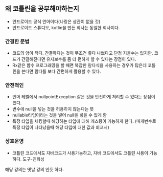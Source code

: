## 왜 코틀린을 공부해야하는지

- 안드로이드 공식 언어이다(나랑은 상관이 없을 것)
- 안드로이드 스튜디오, kotlin을 만든 회사는 동일한 회사이다.

### 간결한 문법
- 코드의 양이 작다. 간결하다는 것이 무조건 좋다 나쁘다고 단정 지을수는 없지만. 코드가 간결해진다면 유지보수를 좀 더 편하게 할 수 있다는 장점이 있다. 
- Rx같은 함수 프로그래밍을 할 때면 복잡한 람다식을 사용하는 경우가 많은데 코틀린을 쓴다면 람다를 보다 간편하게 활용할 수 있다.
### 안전적인
- 언어 레벨에서 nullpointException 같은 것을 안전하게 처리할 수 있다는 장점이 있다.
- 변수에 null을 넣는 것을 허용하지 않는다는 뜻
- nullable타입이라는 것을 넣어  null을 넣을 수 있게 함
- 특정 타입을 체킹할때 해당하는 타입에 대해 캐스팅이 가능하게 한다.
(매개변수로 특정 타입이 나타났을때 해당 타입에 대한 값과 비교시)
### 상호운영
- 코틀린 코드에서도 자바코드가 사용가능하고, 자바 코드에서도 코틀린 사용이 가능하다.
도구-친화성

해당 강의는 옛날 강의 인듯 하다.